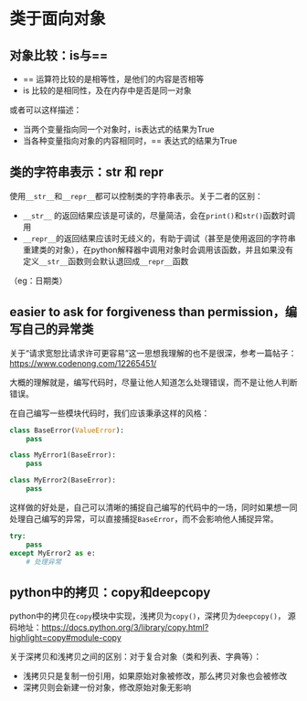 # 类于面向对象

## 对象比较：is与==

+ == 运算符比较的是相等性，是他们的内容是否相等
+ is 比较的是相同性，及在内存中是否是同一对象

或者可以这样描述：

+ 当两个变量指向同一个对象时，is表达式的结果为True
+ 当各种变量指向对象的内容相同时，== 表达式的结果为True

## 类的字符串表示：__str__ 和 __repr__

使用`__str__`和`__repr__`都可以控制类的字符串表示。关于二者的区别：

+ `__str__` 的返回结果应该是可读的，尽量简洁，会在`print()`和`str()`函数时调用
+ `__repr__`的返回结果应该时无歧义的，有助于调试（甚至是使用返回的字符串重建类的对象），在python解释器中调用对象时会调用该函数，并且如果没有定义`__str__`函数则会默认退回成`__repr__`函数

（eg：日期类）

## easier to ask for forgiveness than permission，编写自己的异常类

关于“请求宽恕比请求许可更容易”这一思想我理解的也不是很深，参考一篇帖子：https://www.codenong.com/12265451/

大概的理解就是，编写代码时，尽量让他人知道怎么处理错误，而不是让他人判断错误。

在自己编写一些模块代码时，我们应该秉承这样的风格：

```python
class BaseError(ValueError):
    pass

class MyError1(BaseError):
    pass

class MyError2(BaseError):
    pass
```

这样做的好处是，自己可以清晰的捕捉自己编写的代码中的一场，同时如果想一同处理自己编写的异常，可以直接捕捉`BaseError`，而不会影响他人捕捉异常。

```python
try:
    pass
except MyError2 as e:
    # 处理异常
```

## python中的拷贝：copy和deepcopy

python中的拷贝在`copy`模块中实现，浅拷贝为`copy()`，深拷贝为`deepcopy()`，
源码地址：https://docs.python.org/3/library/copy.html?highlight=copy#module-copy

关于深拷贝和浅拷贝之间的区别：对于复合对象（类和列表、字典等）：

+ 浅拷贝只是复制一份引用，如果原始对象被修改，那么拷贝对象也会被修改
+ 深拷贝则会新建一份对象，修改原始对象无影响
